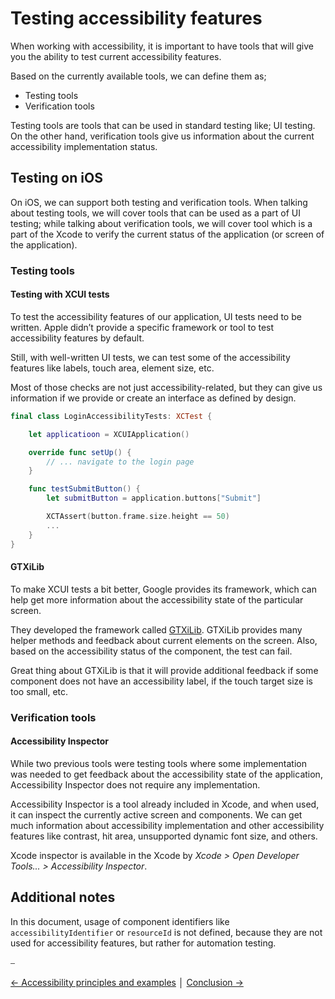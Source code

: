 # Testing accessibility features

When working with accessibility, it is important to have tools that will give you the ability to test current accessibility features.

Based on the currently available tools, we can define them as;

* Testing tools
* Verification tools

Testing tools are tools that can be used in standard testing like; UI testing. On the other hand, verification tools give us information about the current accessibility implementation status.

## Testing on iOS

On iOS, we can support both testing and verification tools. When talking about testing tools, we will cover tools that can be used as a part of UI testing; while talking about verification tools, we will cover tool which is a part of the Xcode to verify the current status of the application (or screen of the application).

### Testing tools

#### Testing with XCUI tests

To test the accessibility features of our application, UI tests need to be written. Apple didn’t provide a specific framework or tool to test accessibility features by default.

Still, with well-written UI tests, we can test some of the accessibility features like labels, touch area, element size, etc.

Most of those checks are not just accessibility-related, but they can give us information if we provide or create an interface as defined by design.

```swift
final class LoginAccessibilityTests: XCTest {

    let applicatioon = XCUIApplication()

    override func setUp() {
        // ... navigate to the login page
    }

    func testSubmitButton() {
        let submitButton = application.buttons["Submit"]

        XCTAssert(button.frame.size.height == 50)
        ...
    }
}
```

#### GTXiLib

To make XCUI tests a bit better, Google provides its framework, which can help get more information about the accessibility state of the particular screen.

They developed the framework called [GTXiLib](https://github.com/google/GTXiLib). GTXiLib provides many helper methods and feedback about current elements on the screen. Also, based on the accessibility status of the component, the test can fail.

Great thing about GTXiLib is that it will provide additional feedback if some component does not have an accessibility label, if the touch target size is too small, etc.

### Verification tools

#### Accessibility Inspector

While two previous tools were testing tools where some implementation was needed to get feedback about the accessibility state of the application, Accessibility Inspector does not require any implementation.

Accessibility Inspector is a tool already included in Xcode, and when used, it can inspect the currently active screen and components. We can get much information about accessibility implementation and other accessibility features like contrast, hit area, unsupported dynamic font size, and others.

Xcode inspector is available in the Xcode by _Xcode > Open Developer Tools... > Accessibility Inspector_.

## Additional notes

In this document, usage of component identifiers like `accessibilityIdentifier` or `resourceId` is not defined, because they are not used for accessibility features, but rather for automation testing.

⎯

[← Accessibility principles and examples](../guidelines/principles/accessibility_principles_and_examples.md "Accessibility principles and examples")
│
[Conclusion →](../general/conclusion.md "Conclusion")
